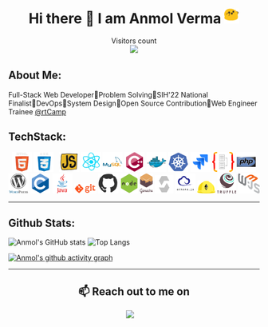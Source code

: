 <h1 align="center">Hi there 👋 I am  Anmol Verma  <img src="https://raw.githubusercontent.com/AnmolVerma404/AnmolVerma404/main/gif/happy.gif" width="30"/></h1>
<p align="center"> 
  Visitors count<br>
  <img src="https://profile-counter.glitch.me/AnmolVerma404/count.svg" />
</p>

## **About Me:**

Full-Stack Web Developer🔸Problem Solving🔸SIH'22 National Finalist🔸DevOps🔸System Design🔸Open Source Contribution🔸Web Engineer Trainee [@rtCamp](https://rtcamp.com/)

## **TechStack:**

<p align="center">
<code><img height="40" src="https://raw.githubusercontent.com/AnmolVerma404/AnmolVerma404/main/gif/html.webp" alt="html"></code>
<code><img height="40" src="https://raw.githubusercontent.com/AnmolVerma404/AnmolVerma404/main/gif/css.webp" alt="css"></code>
<code> <img src="https://raw.githubusercontent.com/AnmolVerma404/AnmolVerma404/main/gif/js.webp" height="40" alt="js"></code>
<code><img height="40" src="https://raw.githubusercontent.com/AnmolVerma404/AnmolVerma404/main/gif/react.webp" alt="react"></code>
<code><img height="40" src="https://raw.githubusercontent.com/AnmolVerma404/AnmolVerma404/57349ace8ef179db36676b6c893c209311d4fd6d/svg/mysql.svg" alt="mysql"></code>
<code><img height="40" src="https://raw.githubusercontent.com/AnmolVerma404/AnmolVerma404/57349ace8ef179db36676b6c893c209311d4fd6d/svg/cpp.svg"  alt="cpp/c++"></code>
<code><img height="40" src="./svg/docker.svg" alt="docker"></code>
<code><img height="40" src="./svg/kubernetes.svg"  alt="kubernetes/k8s"></code>
<code><img height="40" src="./svg/jira.svg" alt="jira"></code>
<code><img height="40" src="./svg/typeorm.svg" alt="typeorm"></code>
<code><img height="40" src="./svg/php.svg" alt="php"></code>
<br>
<code><img height="40" src="./svg/wordpress.svg" alt="wordpress/wp"></code>
<code><img height="40" src="https://raw.githubusercontent.com/AnmolVerma404/AnmolVerma404/57349ace8ef179db36676b6c893c209311d4fd6d/svg/c.svg"  alt="c"></code>
<code><img height="40" src="https://raw.githubusercontent.com/AnmolVerma404/AnmolVerma404/57349ace8ef179db36676b6c893c209311d4fd6d/svg/java.svg" alt="java"></code>
<code><img height="20" src="https://raw.githubusercontent.com/AnmolVerma404/AnmolVerma404/main/gif/git.webp" alt="git"></code>
<code><img height="40" src="https://raw.githubusercontent.com/AnmolVerma404/AnmolVerma404/main/gif/github.webp" alt="github"></code>
<code><img height="40" src="https://raw.githubusercontent.com/AnmolVerma404/AnmolVerma404/main/gif/nodejs.webp" alt="nodejs"></code>
<code><img height="40" src="https://raw.githubusercontent.com/AnmolVerma404/AnmolVerma404/57349ace8ef179db36676b6c893c209311d4fd6d/svg/ganache.svg"  alt="ganache"></code>
<code><img height="37" src="https://raw.githubusercontent.com/AnmolVerma404/AnmolVerma404/main/image/solidity.png" alt="solidity"></code>
<code><img height="40" src="https://raw.githubusercontent.com/AnmolVerma404/AnmolVerma404/main/image/ethersjs.png" alt="ethersjs"></code>
<code><img height="25" src="https://raw.githubusercontent.com/AnmolVerma404/AnmolVerma404/main/image/hardhat.png" alt="hardhat"></code>
<code><img height="40" src="https://raw.githubusercontent.com/AnmolVerma404/AnmolVerma404/main/image/truffle.png" alt="truffle"></code>
<code><img height="40" src="https://raw.githubusercontent.com/AnmolVerma404/AnmolVerma404/main/image/web3.png" alt="web3"></code>
</p>

---

## **Github Stats:**

<p align="center">
  
  ![Anmol's GitHub stats](https://github-readme-stats.vercel.app/api?username=AnmolVerma404&count_private=true&show_icons=true&theme=vision-friendly-dark&line_height=40)
  ![Top Langs](https://github-readme-stats.vercel.app/api/top-langs/?username=AnmolVerma404&hide=html,css&theme=vision-friendly-dark&count_private=true&line_height=40)

</p>
<p align = "center">
  
[![Anmol's github activity graph](https://github-readme-activity-graph.vercel.app/graph?username=anmolverma404&bg_color=000000&color=fa7900&line=fb8c1d&point=fb3b02&area=true&hide_border=true)](https://github.com/ashutosh00710/github-readme-activity-graph)
  
</p>

---

 <h2 align="center">📫 Reach out to me on</h2>
<p align="center">
    <a target="_blank"href="https://www.linkedin.com/in/anmol-verma-205182205/"><img src="https://img.shields.io/badge/linkedin-%230077B5.svg?&style=for-the-badge&logo=linkedin&logoColor=white" /></a>&nbsp;&nbsp;&nbsp;&nbsp;
</p>
